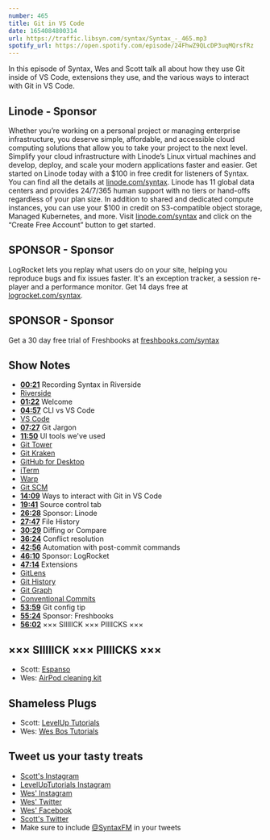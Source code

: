 ```yaml
---
number: 465
title: Git in VS Code
date: 1654084800314
url: https://traffic.libsyn.com/syntax/Syntax_-_465.mp3
spotify_url: https://open.spotify.com/episode/24FhwZ9QLcDP3uqMQrsfRz
---
```


In this episode of Syntax, Wes and Scott talk all about how they use Git inside of VS Code, extensions they use, and the various ways to interact with Git in VS Code.

## Linode  - Sponsor

Whether you’re working on a personal project or managing enterprise infrastructure, you deserve simple, affordable, and accessible cloud computing solutions that allow you to take your project to the next level. Simplify your cloud infrastructure with Linode’s Linux virtual machines and develop, deploy, and scale your modern applications faster and easier. Get started on Linode today with a $100 in free credit for listeners of Syntax. You can find all the details at [linode.com/syntax](https://linode.com/syntax). Linode has 11 global data centers and provides 24/7/365 human support with no tiers or hand-offs regardless of your plan size. In addition to shared and dedicated compute instances, you can use your $100 in credit on S3-compatible object storage, Managed Kubernetes, and more. Visit [linode.com/syntax](https://linode.com/syntax) and click on the “Create Free Account” button to get started.

## SPONSOR - Sponsor

LogRocket lets you replay what users do on your site, helping you reproduce bugs and fix issues faster. It's an exception tracker, a session re-player and a performance monitor. Get 14 days free at [logrocket.com/syntax](https://logrocket.com/syntax).

## SPONSOR - Sponsor

Get a 30 day free trial of Freshbooks at [freshbooks.com/syntax](https://freshbooks.com/syntax)

## Show Notes

* **[00:21](#t=00:21)** Recording Syntax in Riverside
* [Riverside](http://www.riverside.fm/?via=ichris)
* **[01:22](#t=01:22)** Welcome
* **[04:57](#t=04:57)** CLI vs VS Code
* [VS Code](https://code.visualstudio.com)
* **[07:27](#t=07:27)** Git Jargon
* **[11:50](#t=11:50)** UI tools we've used
* [Git Tower](https://www.git-tower.com/mac)
* [Git Kraken](https://www.gitkraken.com/)
* [GitHub for Desktop](https://desktop.github.com/)
* [iTerm](https://iterm2.com)
* [Warp](https://www.warp.dev)
* [Git SCM](https://git-scm.com)
* **[14:09](#t=14:09)** Ways to interact with Git in VS Code
* **[19:41](#t=19:41)** Source control tab
* **[26:28](#t=26:28)** Sponsor: Linode
* **[27:47](#t=27:47)** File History
* **[30:29](#t=30:29)** Diffing or Compare
* **[36:24](#t=36:24)** Conflict resolution
* **[42:56](#t=42:56)** Automation with post-commit commands
* **[46:10](#t=46:10)** Sponsor: LogRocket
* **[47:14](#t=47:14)** Extensions
* [GitLens](https://www.gitkraken.com/gitlens)
* [Git History](https://marketplace.visualstudio.com/items?itemName=donjayamanne.githistory)
* [Git Graph](https://marketplace.visualstudio.com/items?itemName=mhutchie.git-graph)
* [Conventional Commits](https://marketplace.visualstudio.com/items?itemName=vivaxy.vscode-conventional-commits)
* **[53:59](#t=53:59)** Git config tip
* **[55:24](#t=55:24)** Sponsor: Freshbooks
* **[56:02](#t=56:02)** ××× SIIIIICK ××× PIIIICKS ×××

## ××× SIIIIICK ××× PIIIICKS ×××

* Scott: [Espanso](https://espanso.org)
* Wes: [AirPod cleaning kit](https://www.aliexpress.com/item/1005004058904979.html?spm=a2g0o.order_list.0.0.59c61802UtTwRO)

## Shameless Plugs

* Scott: [LevelUp Tutorials](https://leveluptutorials.com/tutorials/keystone-js/introduction)
* Wes: [Wes Bos Tutorials](https://wesbos.com/courses)

## Tweet us your tasty treats

* [Scott's Instagram](https://www.instagram.com/stolinski/)
* [LevelUpTutorials Instagram](https://www.instagram.com/LevelUpTutorials/)
* [Wes' Instagram](https://www.instagram.com/wesbos/)
* [Wes' Twitter](https://twitter.com/wesbos)
* [Wes' Facebook](https://www.facebook.com/wesbos.developer)
* [Scott's Twitter](https://twitter.com/stolinski)
* Make sure to include [@SyntaxFM](https://twitter.com/SyntaxFM) in your tweets
